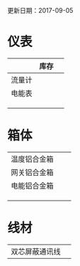 更新日期：2017-09-05

# 仪表

|  | 库存 |  |
| :--- | :--- | :--- |
| 流量计 |  |  |
| 电能表 |  |  |
|  |  |  |
|  |  |  |
|  |  |  |

# 箱体

|  |  |  |
| :--- | :--- | :--- |
| 温度铝合金箱 |  |  |
| 网关铝合金箱 |  |  |
| 电能铝合金箱 |  |  |
|  |  |  |
|  |  |  |
|  |  |  |

# 线材

|  |  |
| :--- | :--- |
| 双芯屏蔽通讯线 |  |




